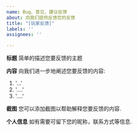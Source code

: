 ```yaml
---
name: Bug、意见、建议反馈
about: 向我们提供反馈您的反馈
title: "[玩家反馈]"
labels: ''
assignees: ''

---
```


**标题**
简单的描述您要反馈的主题

**内容**
向我们进一步地阐述您要反馈的内容:
1.  '...'
2.  '....'
3.  '....'

**截图**
您可以添加截图以帮助解释您要反馈的内容.

**个人信息**
如有需要可留下您的昵称，联系方式等信息.
